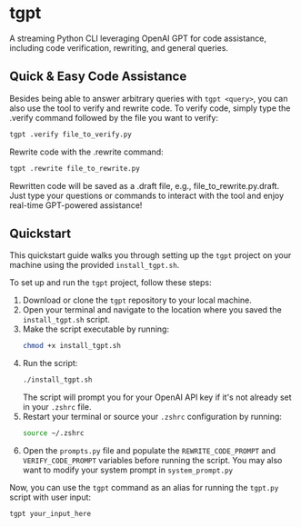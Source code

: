 # tgpt
A streaming Python CLI leveraging OpenAI GPT for code assistance, including code verification, rewriting, and general queries.

## Quick & Easy Code Assistance
Besides being able to answer arbitrary queries with `tgpt <query>`, you can also use the tool to verify and rewrite code. To verify code, simply type the .verify command followed by the file you want to verify:
```bash
tgpt .verify file_to_verify.py
```
Rewrite code with the .rewrite command:
```bash
tgpt .rewrite file_to_rewrite.py
```
Rewritten code will be saved as a .draft file, e.g., file_to_rewrite.py.draft. Just type your questions or commands to interact with the tool and enjoy real-time GPT-powered assistance!


## Quickstart

This quickstart guide walks you through setting up the `tgpt` project on your machine using the provided `install_tgpt.sh`.

To set up and run the `tgpt` project, follow these steps:

1. Download or clone the `tgpt` repository to your local machine.
2. Open your terminal and navigate to the location where you saved the `install_tgpt.sh` script.
3. Make the script executable by running:
   ```bash
   chmod +x install_tgpt.sh
   ```
4. Run the script:
   ```bash
   ./install_tgpt.sh
   ```
   The script will prompt you for your OpenAI API key if it's not already set in your `.zshrc` file.
5. Restart your terminal or source your `.zshrc` configuration by running:
   ```bash
   source ~/.zshrc
   ```
6. Open the `prompts.py` file and populate the `REWRITE_CODE_PROMPT` and `VERIFY_CODE_PROMPT` variables before running the script. You may also want to modify your system prompt in `system_prompt.py`

Now, you can use the `tgpt` command as an alias for running the `tgpt.py` script with user input:

```bash
tgpt your_input_here
```
